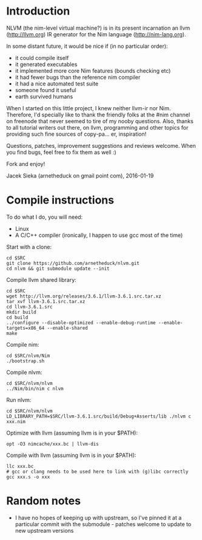 # Introduction

NLVM (the nim-level virtual machine?) is in its present incarnation an llvm 
(http://llvm.org) IR generator for the Nim language (http://nim-lang.org).

In some distant future, it would be nice if (in no particular order):
* it could compile itself
* it generated executables
* it implemented more core Nim features (bounds checking etc)
* it had fewer bugs than the reference nim compiler
* it had a nice automated test suite
* someone found it useful
* earth survived humans

When I started on this little project, I knew neither llvm-ir nor Nim.
Therefore, I'd specially like to thank the friendly folks at the #nim 
channel on freenode that never seemed to tire of my nooby questions. 
Also, thanks to all tutorial writers out there, on llvm, programming 
and other topics for providing such fine sources of copy-pa... er, 
inspiration!

Questions, patches, improvement suggestions and reviews welcome. When 
you find bugs, feel free to fix them as well :)

Fork and enjoy!

Jacek Sieka (arnetheduck on gmail point com), 2016-01-19

# Compile instructions

To do what I do, you will need:
* Linux
* A C/C++ compiler (ironically, I happen to use gcc most of the time)

Start with a clone:

    cd $SRC
    git clone https://github.com/arnetheduck/nlvm.git
    cd nlvm && git submodule update --init

Compile llvm shared library:

    cd $SRC
    wget http://llvm.org/releases/3.6.1/llvm-3.6.1.src.tar.xz
    tar xvf llvm-3.6.1.src.tar.xz
    cd llvm-3.6.1.src
    mkdir build
    cd build
    ../configure --disable-optimized --enable-debug-runtime --enable-targets=x86_64 --enable-shared 
    make

Compile nim:

    cd $SRC/nlvm/Nim
    ./bootstrap.sh

Compile nlvm:

    cd $SRC/nlvm/nlvm
    ../Nim/bin/nim c nlvm

Run nlvm:

    cd $SRC/nlvm/nlvm
    LD_LIBRARY_PATH=$SRC/llvm-3.6.1.src/build/Debug+Asserts/lib ./nlvm c xxx.nim

Optimize with llvm (assuming llvm is in your $PATH):

    opt -O3 nimcache/xxx.bc | llvm-dis

Compile with llvm (assuming llvm is in your $PATH):

    llc xxx.bc
    # gcc or clang needs to be used here to link with (g)libc correctly
    gcc xxx.s -o xxx

# Random notes

* I have no hopes of keeping up with upstream, so I've pinned it at a particular commit
  with the submodule - patches welcome to update to new upstream versions
